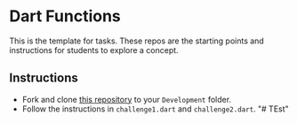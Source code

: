 # Dart Functions

This is the template for tasks. These repos are the starting points and instructions for students to explore a concept.

## Instructions

- Fork and clone [this repository](https://github.com/JoinCODED/Task-Dart-Functions-2) to your `Development` folder.
- Follow the instructions in `challenge1.dart` and `challenge2.dart`.
"# TEst" 
